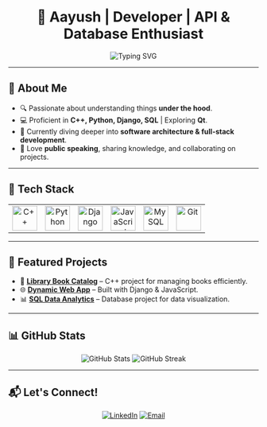 <h1 align="center">🚀 Aayush | Developer | API & Database Enthusiast</h1>

<p align="center">
  <img src="https://readme-typing-svg.herokuapp.com?font=Fira+Code&weight=500&size=20&pause=1000&color=3498db&center=true&width=600&lines=Passionate+Developer+%7C+API+%26+Database+Enthusiast;Proficient+in+C%2B%2B%2C+Python%2C+Django%2C+SQL;Exploring+Qt+%7C+Worked+with+JavaScript;Love+Public+Speaking+%7C+Always+Learning" alt="Typing SVG" />
</p>

---

## 📌 About Me

- 🔍 Passionate about understanding things **under the hood**.
- 💻 Proficient in **C++, Python, Django, SQL** | Exploring **Qt**.
- 🌱 Currently diving deeper into **software architecture & full-stack development**.
- 🎤 Love **public speaking**, sharing knowledge, and collaborating on projects.

---

## 📌 Tech Stack

<table>
  <tr>
    <td align="center"><img src="https://cdn.jsdelivr.net/gh/devicons/devicon/icons/cplusplus/cplusplus-original.svg" width="50" height="50" alt="C++"/></td>
    <td align="center"><img src="https://cdn.jsdelivr.net/gh/devicons/devicon/icons/python/python-original.svg" width="50" height="50" alt="Python"/></td>
    <td align="center"><img src="https://cdn.jsdelivr.net/gh/devicons/devicon/icons/django/django-plain.svg" width="50" height="50" alt="Django"/></td>
    <td align="center"><img src="https://cdn.jsdelivr.net/gh/devicons/devicon/icons/javascript/javascript-original.svg" width="50" height="50" alt="JavaScript"/></td>
    <td align="center"><img src="https://cdn.jsdelivr.net/gh/devicons/devicon/icons/mysql/mysql-original-wordmark.svg" width="50" height="50" alt="MySQL"/></td>
    <td align="center"><img src="https://cdn.jsdelivr.net/gh/devicons/devicon/icons/git/git-original.svg" width="50" height="50" alt="Git"/></td>
  </tr>
</table>

---

## 📌 Featured Projects

- 🚀 **[Library Book Catalog](#)** – C++ project for managing books efficiently.
- 🌐 **[Dynamic Web App](#)** – Built with Django & JavaScript.
- 📊 **[SQL Data Analytics](#)** – Database project for data visualization.

---

## 📊 GitHub Stats

<p align="center">
  <img src="https://github-readme-stats.vercel.app/api?username=Aayush&show_icons=true&theme=radical" alt="GitHub Stats" />
  <img src="https://github-readme-streak-stats.herokuapp.com/?user=Aayush&theme=radical" alt="GitHub Streak" />
</p>

---

## 📬 Let's Connect!

<p align="center">
  <a href="https://linkedin.com/in/your-linkedin"><img src="https://img.shields.io/badge/LinkedIn-Connect-blue?style=for-the-badge&logo=linkedin" alt="LinkedIn"/></a>
  <a href="mailto:your.email@example.com"><img src="https://img.shields.io/badge/Email-Send%20Mail-red?style=for-the-badge&logo=gmail" alt="Email"/></a>
</p>
